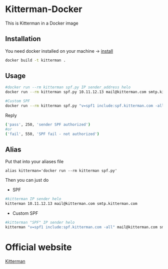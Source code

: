 # Kitterman-Docker

This is Kitterman in a Docker image
## Installation

You need docker installed on your machine -> [install](https://docs.docker.com/get-docker/)

```bash
docker build -t kitterman .
```

## Usage

```bash
#docker run --rm kitterman spf.py IP sender_address helo
docker run --rm kitterman spf.py 10.11.12.13 mail@kitterman.com smtp.kitterman.com

#Custom SPF
docker run --rm kitterman spf.py "v=spf1 include:spf.kitterman.com -all" 10.11.12.13 mail@kitterman.com smtp.kitterman.com
```
Reply
```bash
('pass', 250, 'sender SPF authorized')
#or
('fail', 550, 'SPF fail - not authorized')
```
## Alias
Put that into your aliases file
```
alias kitterman='docker run --rm kitterman spf.py'
```

Then you can just do

- SPF
```bash
#kitterman IP sender helo
kitterman 10.11.12.13 mail@kitterman.com smtp.kitterman.com
```
- Custom SPF
```bash
#kitterman "SPF" IP sender helo
kitterman "v=spf1 include:spf.kitterman.com -all" mail@kitterman.com smtp.kitterman.com
```

# Official website
[Kitterman](https://www.kitterman.com/spf/validate.html)
